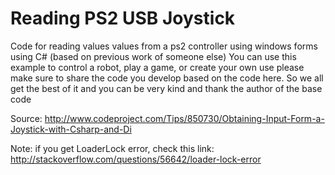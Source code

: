 # Reading PS2 USB Joystick
Code for reading values values from a ps2 controller using windows forms using C# (based on previous work of someone else)
You can use this example to control a robot, play a game, or create your own use
please make sure to share the code you develop based on the code here. So we all get the best of it and you can be very kind and thank the author of the base code

Source: http://www.codeproject.com/Tips/850730/Obtaining-Input-Form-a-Joystick-with-Csharp-and-Di

Note: if you get LoaderLock error, check this link:
http://stackoverflow.com/questions/56642/loader-lock-error

